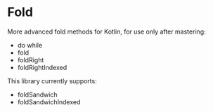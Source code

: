 # Fold

More advanced fold methods for Kotlin, for use only after mastering:

* do while
* fold
* foldRight
* foldRightIndexed

This library currently supports:

* foldSandwich
* foldSandwichIndexed
